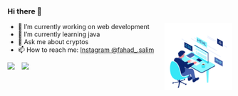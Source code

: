 ### Hi there 👋
<a href="#"><img align="right" width="30%" height="auto" src="Assets/Gif.gif" height="30px"/></a>
- 🔭 I’m currently working on web development
- 🌱 I’m currently learning java
- 💬 Ask me about cryptos
- 📫 How to reach me: [Instagram @fahad_.salim](https://www.instagram.com/fahad_.salim/)

<img src="https://github-readme-stats.vercel.app/api/top-langs/?username=fahadsalim02&theme=tokyonight"> &nbsp;&nbsp;  <img src="https://github-readme-stats.vercel.app/api?username=fahadsalim02&&show_icons=true&title_color=ffffff&icon_color=bb2acf&text_color=daf7dc&bg_color=151515">

